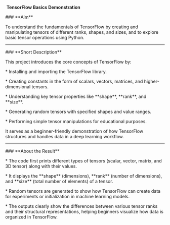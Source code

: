&nbsp;**TensorFlow Basics Demonstration**



\### \*\*Aim\*\*



To understand the fundamentals of TensorFlow by creating and manipulating tensors of different ranks, shapes, and sizes, and to explore basic tensor operations using Python.



---



\### \*\*Short Description\*\*



This project introduces the core concepts of TensorFlow by:



\* Installing and importing the TensorFlow library.

\* Creating constants in the form of scalars, vectors, matrices, and higher-dimensional tensors.

\* Understanding key tensor properties like \*\*shape\*\*, \*\*rank\*\*, and \*\*size\*\*.

\* Generating random tensors with specified shapes and value ranges.

\* Performing simple tensor manipulations for educational purposes.



It serves as a beginner-friendly demonstration of how TensorFlow structures and handles data in a deep learning workflow.



---



\### \*\*About the Result\*\*



\* The code first prints different types of tensors (scalar, vector, matrix, and 3D tensor) along with their values.

\* It displays the \*\*shape\*\* (dimensions), \*\*rank\*\* (number of dimensions), and \*\*size\*\* (total number of elements) of a tensor.

\* Random tensors are generated to show how TensorFlow can create data for experiments or initialization in machine learning models.

\* The outputs clearly show the differences between various tensor ranks and their structural representations, helping beginners visualize how data is organized in TensorFlow.





